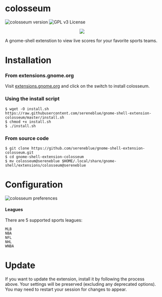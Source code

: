 # colosseum

![colosseum version](https://img.shields.io/badge/version-2-brightgreen.svg)
![GPL v3 License](https://img.shields.io/badge/license-GPL%20v3-blue.svg)

<p align="center">
	<img src="https://user-images.githubusercontent.com/14242625/115166165-9cfc4000-a07f-11eb-99df-400550fad124.png">
</p>

A gnome-shell extenstion to view live scores for your favorite sports teams.

# Installation

### From extensions.gnome.org

Visit [extensions.gnome.org](https://extensions.gnome.org/extension/4207/colosseum/) and click on the switch to install colosseum. 

### Using the install script
```
$ wget -O install.sh https://raw.githubusercontent.com/sereneblue/gnome-shell-extension-colosseum/master/install.sh
$ chmod +x install.sh
$ ./install.sh
```

### From source code
```
$ git clone https://github.com/sereneblue/gnome-shell-extension-colosseum.git
$ cd gnome-shell-extension-colosseum
$ mv colosseum@sereneblue $HOME/.local/share/gnome-shell/extensions/colosseum@sereneblue
```

# Configuration

![colosseum preferences](https://user-images.githubusercontent.com/14242625/115166188-cb7a1b00-a07f-11eb-8df9-d9ec44f6c5ad.png)

#### Leagues

There are 5 supported sports leagues:

	MLB
	NBA
	NFL
	NHL
	WNBA

# Update

If you want to update the extension, install it by following the process above. Your settings will be preserved (excluding any deprecated options). You may need to restart your session for changes to appear.